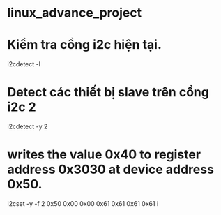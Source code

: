 # linux_advance_project

# Kiểm tra cổng i2c hiện tại.
i2cdetect -l

# Detect các thiết bị slave trên cổng i2c 2
i2cdetect -y 2

#  writes the value 0x40 to register address 0x3030 at device address 0x50.
i2cset -y -f 2 0x50 0x00 0x00 0x61 0x61 0x61 0x61 i

